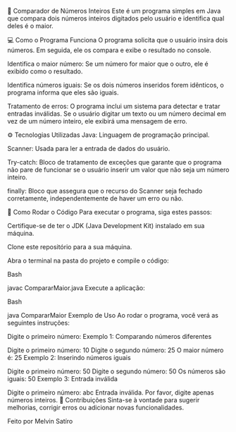🔢 Comparador de Números Inteiros
Este é um programa simples em Java que compara dois números inteiros digitados pelo usuário e identifica qual deles é o maior.

💻 Como o Programa Funciona
O programa solicita que o usuário insira dois números. Em seguida, ele os compara e exibe o resultado no console.

Identifica o maior número: Se um número for maior que o outro, ele é exibido como o resultado.

Identifica números iguais: Se os dois números inseridos forem idênticos, o programa informa que eles são iguais.

Tratamento de erros: O programa inclui um sistema para detectar e tratar entradas inválidas. Se o usuário digitar um texto ou um número decimal em vez de um número inteiro, ele exibirá uma mensagem de erro.

⚙️ Tecnologias Utilizadas
Java: Linguagem de programação principal.

Scanner: Usada para ler a entrada de dados do usuário.

Try-catch: Bloco de tratamento de exceções que garante que o programa não pare de funcionar se o usuário inserir um valor que não seja um número inteiro.

finally: Bloco que assegura que o recurso do Scanner seja fechado corretamente, independentemente de haver um erro ou não.

🚀 Como Rodar o Código
Para executar o programa, siga estes passos:

Certifique-se de ter o JDK (Java Development Kit) instalado em sua máquina.

Clone este repositório para a sua máquina.

Abra o terminal na pasta do projeto e compile o código:

Bash

javac CompararMaior.java
Execute a aplicação:

Bash

java CompararMaior
Exemplo de Uso
Ao rodar o programa, você verá as seguintes instruções:

Digite o primeiro número:
Exemplo 1: Comparando números diferentes

Digite o primeiro número:
10
Digite o segundo número:
25
O maior número é: 25
Exemplo 2: Inserindo números iguais

Digite o primeiro número:
50
Digite o segundo número:
50
Os números são iguais: 50
Exemplo 3: Entrada inválida

Digite o primeiro número:
abc
Entrada inválida. Por favor, digite apenas números inteiros.
🤝 Contribuições
Sinta-se à vontade para sugerir melhorias, corrigir erros ou adicionar novas funcionalidades.

Feito por Melvin Satíro
